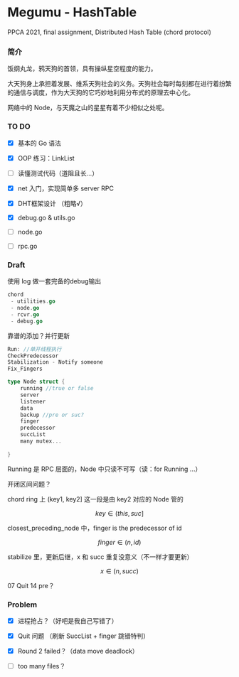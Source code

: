# Megumu - HashTable

PPCA 2021, final assignment, Distributed Hash Table (chord protocol)

### 简介

饭纲丸龙，鸦天狗的首领，具有操纵星空程度的能力。

大天狗身上承担着发展、维系天狗社会的义务。天狗社会每时每刻都在进行着纷繁的通信与调度，作为大天狗的它巧妙地利用分布式的原理去中心化。

网络中的 Node，与天魔之山的星星有着不少相似之处呢。



### TO DO

- [x] 基本的 Go 语法
- [x] OOP 练习：LinkList
- [ ] 读懂测试代码（道阻且长...）
- [x] net 入门，实现简单多 server RPC
- [x] DHT框架设计 （粗略√）
- [x] debug.go & utils.go
- [ ] node.go
- [ ] rpc.go



### Draft

使用 log 做一套完备的debug输出

```go
chord
 - utilities.go
 - node.go
 - rcvr.go
 - debug.go
```



靠谱的添加？并行更新

```go
Run: //单开线程执行
CheckPredecessor
Stabilization - Notify someone
Fix_Fingers


```



```go
type Node struct {
    running //true or false
    server
    listener
    data
    backup //pre or suc?
    finger
    predecessor
    succList
    many mutex...
    
}
```



Running 是 RPC 层面的，Node 中只读不可写（读：for Running ...）



开闭区间问题？

chord ring 上 (key1, key2] 这一段是由 key2 对应的 Node 管的

$$key \in (this, suc]$$

closest_preceding_node 中，finger is the predecessor of id

$$finger \in (n, id)$$

stabilize 里，更新后继，x 和 succ 重复没意义（不一样才要更新）

$$x \in (n, succ)$$





07 Quit 14 pre？

### Problem

- [x] 进程抢占？（好吧是我自己写错了）
- [x] Quit 问题 （刷新 SuccList + finger 跳错特判）
- [x] Round 2 failed？（data move deadlock）
- [ ] too many files？

